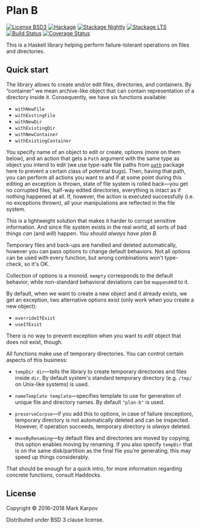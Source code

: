 # Plan B

[![License BSD3](https://img.shields.io/badge/license-BSD3-brightgreen.svg)](http://opensource.org/licenses/BSD-3-Clause)
[![Hackage](https://img.shields.io/hackage/v/plan-b.svg?style=flat)](https://hackage.haskell.org/package/plan-b)
[![Stackage Nightly](http://stackage.org/package/plan-b/badge/nightly)](http://stackage.org/nightly/package/plan-b)
[![Stackage LTS](http://stackage.org/package/plan-b/badge/lts)](http://stackage.org/lts/package/plan-b)
[![Build Status](https://travis-ci.org/mrkkrp/plan-b.svg?branch=master)](https://travis-ci.org/mrkkrp/plan-b)
[![Coverage Status](https://coveralls.io/repos/mrkkrp/plan-b/badge.svg?branch=master&service=github)](https://coveralls.io/github/mrkkrp/plan-b?branch=master)

This is a Haskell library helping perform failure-tolerant operations on
files and directories.

## Quick start

The library allows to create and/or edit files, directories, and containers.
By “container” we mean archive-like object that can contain representation
of a directory inside it. Consequently, we have six functions available:

* `withNewFile`
* `withExstingFile`
* `withNewDir`
* `withExistingDir`
* `withNewContainer`
* `withExistingContainer`

You specify name of an object to edit or create, options (more on them
below), and an action that gets a `Path` argument with the same type as
object you intend to edit (we use type-safe file paths
from [`path`](https://hackage.haskell.org/package/path) package here to
prevent a certain class of potential bugs). Then, having that path, you can
perform all actions you want to and if at some point during this editing an
exception is thrown, state of file system is rolled back—you get no
corrupted files, half-way edited directories, everything is intact as if
nothing happened at all. If, however, the action is executed successfully
(i.e. no exceptions thrown), all your manipulations are reflected in the
file system.

This is a lightweight solution that makes it harder to corrupt sensitive
information. And since file system exists in the real world, all sorts of
bad things *can* (and *will*) happen. *You should always have plan B.*

Temporary files and back-ups are handled and deleted automatically, however
you can pass options to change default behaviors. Not all options can be
used with every function, but wrong combinations won't type-check, so it's
OK.

Collection of options is a monoid. `mempty` corresponds to the default
behavior, while non-standard behavioral deviations can be `mappend`ed to it.

By default, when we want to create a new object and it already exists, we
get an exception, two alternative options exist (only work when you create a
new object):

* `overrideIfExist`
* `useIfExist`

There is no way to prevent exception when you want to *edit* object that
does not exist, though.

All functions make use of temporary directories. You can control certain
aspects of this business:

* `tempDir dir`—tells the library to create temporary directories and files
  inside `dir`. By default system's standard temporary directory (e.g.
  `/tmp/` on Unix-like systems) is used.

* `nameTemplate template`—specifies template to use for generation of unique
  file and directory names. By default `"plan-b"` is used.

* `preserveCorpse`—if you add this to options, in case of failure
  (exception), temporary directory is not automatically deleted and can be
  inspected. However, if operation succeeds, temporary directory is *always*
  deleted.

* `moveByRenaming`—by default files and directories are moved by copying,
  this option enables moving by renaming. If you also specify `tempDir` that
  is on the same disk/partition as the final file you're generating, this
  may speed up things considerably.

That should be enough for a quick intro, for more information regarding
concrete functions, consult Haddocks.

## License

Copyright © 2016–2018 Mark Karpov

Distributed under BSD 3 clause license.
